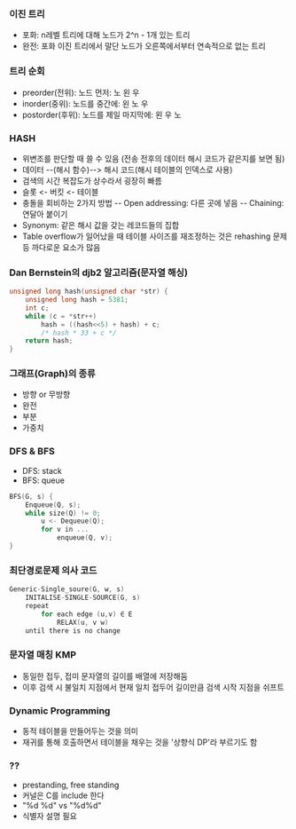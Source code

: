 ### 이진 트리
- 포화: n레벨 트리에 대해 노드가 2^n - 1개 있는 트리
- 완전: 포화 이진 트리에서 말단 노드가 오른쪽에서부터 연속적으로 없는 트리

### 트리 순회
- preorder(전위): 노드 먼저: 노 왼 우
- inorder(중위): 노드를 중간에: 왼 노 우
- postorder(후위): 노드를 제일 마지막에: 왼 우 노

### HASH
- 위변조를 판단할 때 쓸 수 있음
(전송 전후의 데이터 해시 코드가 같은지를 보면 됨)
- 데이터 --(해시 함수)--> 해시 코드(해시 테이블의 인덱스로 사용)
- 검색의 시간 복잡도가 상수라서 굉장히 빠름
- 슬롯 <- 버킷 <- 테이블
- 충돌을 회비하는 2가지 방법
	-- Open addressing: 다른 곳에 넣음
	-- Chaining: 연달아 붙이기
- Synonym: 같은 해시 값을 갖는 레코드들의 집합
- Table overflow가 일어났을 때 테이블 사이즈를 재조정하는 것은 rehashing 문제 등 까다로운 요소가 많음

### Dan Bernstein의 djb2 알고리즘(문자열 해싱)
```cpp
unsigned long hash(unsigned char *str) {
	unsigned long hash = 5381;
	int c;
	while (c = *str++)
		hash = ((hash<<5) + hash) + c; 
		/* hash * 33 + c */
	return hash;
}
```

### 그래프(Graph)의 종류
- 방향 or 무방향
- 완전
- 부분
- 가중치

### DFS & BFS
- DFS: stack
- BFS: queue
```cpp
BFS(G, s) {
	Enqueue(Q, s);
	while size(Q) != 0;
		u <- Dequeue(Q);
		for v in ...
			enqueue(Q, v);
}

```

### 최단경로문제 의사 코드
```cpp
Generic-Single_soure(G, w, s)
	INITALISE-SINGLE-SOURCE(G, s)
	repeat
		for each edge (u,v) ∈ E
			RELAX(u, v w)
	until there is no change
```

### 문자열 매칭 KMP
- 동일한 접두, 접미 문자열의 길이를 배열에 저장해둠
- 이후 검색 시 불일치 지점에서 현재 일치 접두어 길이만큼 검색 시작 지점을 쉬프트

### Dynamic Programming
- 동적 테이블을 만들어두는 것을 의미
- 재귀를 통해 호출하면서 테이블을 채우는 것을 '상향식 DP'라 부르기도 함

### ?? 
- prestanding, free standing
- 커널은 C를 include 한다
- "%d %d" vs "%d%d"
- 식별자 설명 필요
